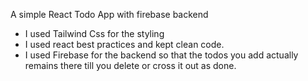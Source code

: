 A simple React Todo App with firebase backend 
- I used Tailwind Css for the styling
- I used react best practices and kept clean code.
- I used Firebase for the backend so that the todos you add actually remains there till you delete or cross it out as done.

